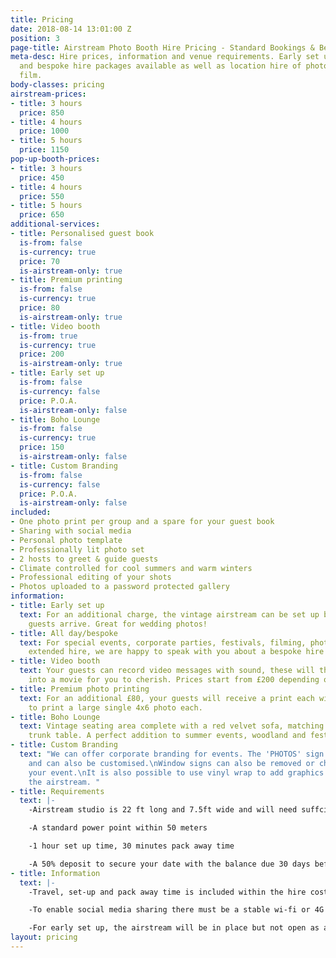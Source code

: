 ```yaml
---
title: Pricing
date: 2018-08-14 13:01:00 Z
position: 3
page-title: Airstream Photo Booth Hire Pricing - Standard Bookings & Bespoke Packages
meta-desc: Hire prices, information and venue requirements. Early set up, all day
  and bespoke hire packages available as well as location hire of photography and
  film.
body-classes: pricing
airstream-prices:
- title: 3 hours
  price: 850
- title: 4 hours
  price: 1000
- title: 5 hours
  price: 1150
pop-up-booth-prices:
- title: 3 hours
  price: 450
- title: 4 hours
  price: 550
- title: 5 hours
  price: 650
additional-services:
- title: Personalised guest book
  is-from: false
  is-currency: true
  price: 70
  is-airstream-only: true
- title: Premium printing
  is-from: false
  is-currency: true
  price: 80
  is-airstream-only: true
- title: Video booth
  is-from: true
  is-currency: true
  price: 200
  is-airstream-only: true
- title: Early set up
  is-from: false
  is-currency: false
  price: P.O.A.
  is-airstream-only: false
- title: Boho Lounge
  is-from: false
  is-currency: true
  price: 150
  is-airstream-only: false
- title: Custom Branding
  is-from: false
  is-currency: false
  price: P.O.A.
  is-airstream-only: false
included:
- One photo print per group and a spare for your guest book
- Sharing with social media
- Personal photo template
- Professionally lit photo set
- 2 hosts to greet & guide guests
- Climate controlled for cool summers and warm winters
- Professional editing of your shots
- Photos uploaded to a password protected gallery
information:
- title: Early set up
  text: For an additional charge, the vintage airstream can be set up before your
    guests arrive. Great for wedding photos!
- title: All day/bespoke
  text: For special events, corporate parties, festivals, filming, photo shoots and
    extended hire, we are happy to speak with you about a bespoke hire package.
- title: Video booth
  text: Your guests can record video messages with sound, these will then be edited
    into a movie for you to cherish. Prices start from £200 depending on event duration.
- title: Premium photo printing
  text: For an additional £80, your guests will receive a print each with the option
    to print a large single 4x6 photo each.
- title: Boho Lounge
  text: Vintage seating area complete with a red velvet sofa, matching chairs and
    trunk table. A perfect addition to summer events, woodland and festival weddings.
- title: Custom Branding
  text: "We can offer corporate branding for events. The 'PHOTOS' sign is removable
    and can also be customised.\nWindow signs can also be removed or changed to suit
    your event.\nIt is also possible to use vinyl wrap to add graphics and logos to
    the airstream. "
- title: Requirements
  text: |-
    -Airstream studio is 22 ft long and 7.5ft wide and will need suffcient access and a relatively flat area to set up.

    -A standard power point within 50 meters

    -1 hour set up time, 30 minutes pack away time

    -A 50% deposit to secure your date with the balance due 30 days before your event
- title: Information
  text: |-
    -Travel, set-up and pack away time is included within the hire cost

    -To enable social media sharing there must be a stable wi-fi or 4G connection. If this is not available uploads will be queued until a signal is available

    -For early set up, the airstream will be in place but not open as a photo booth until the agreed hire time
layout: pricing
---
```


